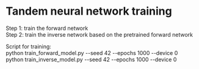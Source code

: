 # Tandem neural network training

Step 1: train the forward network  
Step 2: train the inverse network based on the pretrained forward network

Script for training:  
python train_forward_model.py --seed 42 --epochs 1000 --device 0  
python train_inverse_model.py --seed 42 --epochs 1000 --device 0